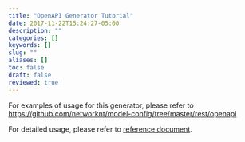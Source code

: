 ```yaml
---
title: "OpenAPI Generator Tutorial"
date: 2017-11-22T15:24:27-05:00
description: ""
categories: []
keywords: []
slug: ""
aliases: []
toc: false
draft: false
reviewed: true
---
```


For examples of usage for this generator, please refer to https://github.com/networknt/model-config/tree/master/rest/openapi

For detailed usage, please refer to [reference document][].

[reference document]: /references/light-codegen/openapi-generator/